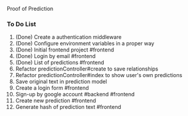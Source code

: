 Proof of Prediction

### To Do List
1. (Done) Create a authentication middleware
1. (Done) Configure environment variables in a proper way
1. (Done) Initial frontend project #frontend
1. (Done) Login by email #frontend
1. (Done) List of predictions #frontend
1. Refactor predictionController#create to save relationships
1. Refactor predictionController#index to show user's own predictions
1. Save original text in prediction model
1. Create a login form #frontend
1. Sign-up by google account #backend #frontend
1. Create new prediction #frontend
1. Generate hash of prediction text #frontend
